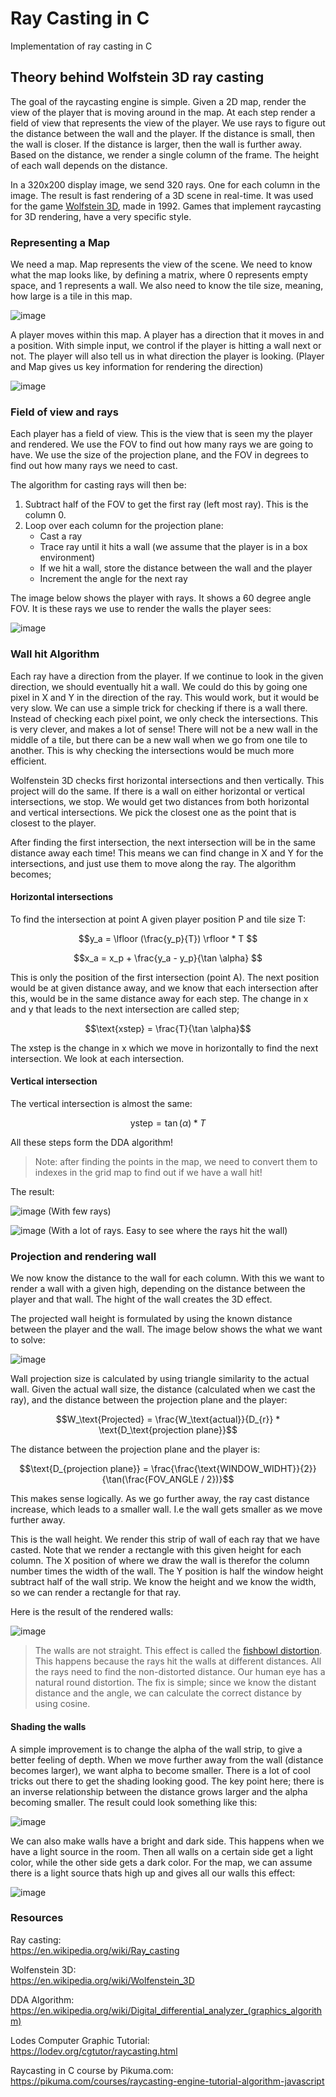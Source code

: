 # Ray Casting in C
Implementation of ray casting in C

## Theory behind Wolfstein 3D ray casting 

The goal of the raycasting engine is simple. Given a 2D map, render the view of the player that is moving around in the map. At each step render a field of view that represents the view of the player. We use rays to figure out the distance between the wall and the player. If the distance is small, then the wall is closer. If the distance is larger, then the wall is further away. Based on the distance, we render a single column of the frame. The height of each wall depends on the distance. 

In a 320x200 display image, we send 320 rays. One for each column in the image. The result is fast rendering of a 3D scene in real-time. It was used for the game [Wolfstein 3D](https://en.wikipedia.org/wiki/Wolfenstein_3D), made in 1992. Games that implement raycasting for 3D rendering, have a very specific style. 

### Representing a Map

We need a map. Map represents the view of the scene. We need to know what the map looks like, by defining a matrix, where 0 represents empty space, and 1 represents a wall. We also need to know the tile size, meaning, how large is a tile in this map. 

![image](./img/map.png)

A player moves within this map. A player has a direction that it moves in and a position. With simple input, we control if the player is hitting a wall next or not. The player will also tell us in what direction the player is looking. (Player and Map gives us key information for rendering the direction)

![image](./img/player.png)

### Field of view and rays

Each player has a field of view. This is the view that is seen my the player and rendered. 
We use the FOV to find out how many rays we are going to have. 
We use the size of the projection plane, and the FOV in degrees to find out how many rays we need to cast. 

The algorithm for casting rays will then be: 
1. Subtract half of the FOV to get the first ray (left most ray). This is the column 0. 
2. Loop over each column for the projection plane:
    - Cast a ray
    - Trace ray until it hits a wall (we assume that the player is in a box environment)
    - If we hit a wall, store the distance between the wall and the player
    - Increment the angle for the next ray


The image below shows the player with rays. It shows a 60 degree angle FOV. It is these rays we use to render the walls the player sees: 

![image](./img/cast_ray.png)


### Wall hit Algorithm 

Each ray have a direction from the player. If we continue to look in the given direction, we should eventually hit a wall.
We could do this by going one pixel in X and Y in the direction of the ray. This would work, but it would be very slow. 
We can use a simple trick for checking if there is a wall there. Instead of checking each pixel point, we only check the intersections. 
This is very clever, and makes a lot of sense! There will not be a new wall in the middle of a tile, but there can be a new wall when we go from one tile to another. 
This is why checking the intersections would be much more efficient.

Wolfenstein 3D checks first horizontal intersections and then vertically. This project will do the same.
If there is a wall on either horizontal or vertical intersections, we stop. We would get two distances from both horizontal and vertical intersections. 
We pick the closest one as the point that is closest to the player.

After finding the first intersection, the next intersection will be in the same distance away each time!
This means we can find change in X and Y for the intersections, and just use them to move along the ray. The algorithm becomes;

#### Horizontal intersections
To find the intersection at point A given player position P and tile size T: 
```math
y_a = \lfloor (\frac{y_p}{T}) \rfloor * T 
```

```math
x_a = x_p + \frac{y_a - y_p}{\tan \alpha} 
```

This is only the position of the first intersection (point A). The next position would be at given distance away, and we know that each intersection after this, would be in the same distance away for each step.
The change in x and y that leads to the next intersection are called step; 

```math
\text{xstep} = \frac{T}{\tan \alpha}
```

The xstep is the change in x which we move in horizontally to find the next intersection. We look at each intersection.

#### Vertical intersection

The vertical intersection is almost the same: 

```math
\text{ystep} = \tan(\alpha) * T
```

All these steps form the DDA algorithm!

> Note: after finding the points in the map, we need to convert them to indexes in the grid map to find out if we have a wall hit!


The result: 

![image](./img/rays_hitting_wall.png)
(With few rays)

![image](./img/rays_hitting_wall_many.png)
(With a lot of rays. Easy to see where the rays hit the wall)


### Projection and rendering wall

We now know the distance to the wall for each column. With this we want to render a wall with a given high, depending on the distance between the player and that wall. The hight of the wall creates the 3D effect. 

The projected wall height is formulated by using the known distance between the player and the wall. The image below shows the what we want to solve: 

![image](./img/projection_plane_wall.png)

Wall projection size is calculated by using triangle similarity to the actual wall. Given the actual wall size, the distance (calculated when we cast the ray), and the distance between the projection plane and the player: 

```math
W_\text{Projected} = \frac{W_\text{actual}}{D_{r}} * \text{D_\text{projection plane}}
```

The distance between the projection plane and the player is: 
```math
\text{D_{projection plane}} = \frac{\frac{\text{WINDOW_WIDHT}}{2}}{\tan(\frac{FOV_ANGLE / 2})}
```

This makes sense logically. As we go further away, the ray cast distance increase, which leads to a smaller wall. I.e the wall gets smaller as we move further away. 

This is the wall height. We render this strip of wall of each ray that we have casted. Note that we render a rectangle with this given height for each column. The X position of where we draw the wall is therefor the column number times the width of the wall. The Y position is half the window height subtract half of the wall strip. We know the height and we know the width, so we can render a rectangle for that ray. 

Here is the result of the rendered walls:

![image](./img/rendered_walls.png)

> The walls are not straight. This effect is called the [fishbowl distortion](https://en.wikipedia.org/wiki/Fisheye_lens). This happens because the rays hit the walls at different distances. All the rays need to find the non-distorted distance. Our human eye has a natural round distortion. The fix is simple; since we know the distant distance and the angle, we can calculate the correct distance by using cosine.  


#### Shading the walls

A simple improvement is to change the alpha of the wall strip, to give a better feeling of depth. When we move further away from the wall (distance becomes larger), we want alpha to become smaller. There is a lot of cool tricks out there to get the shading looking good. The key point here; there is an inverse relationship between the distance grows larger and the alpha becoming smaller. The result could look something like this: 

![image](./img/simple_shading.png)

We can also make walls have a bright and dark side. This happens when we have a light source in the room. Then all walls on a certain side get a light color, while the other side gets a dark color. For the map, we can assume there is a light source thats high up and gives all our walls this effect: 

![image](./img/bright_dark_wall.png)


### Resources 

Ray casting: <br>
https://en.wikipedia.org/wiki/Ray_casting

Wolfenstein 3D: <br>
https://en.wikipedia.org/wiki/Wolfenstein_3D

DDA Algorithm: <br>
https://en.wikipedia.org/wiki/Digital_differential_analyzer_(graphics_algorithm)

Lodes Computer Graphic Tutorial: <br>
https://lodev.org/cgtutor/raycasting.html 

Raycasting in C course by Pikuma.com: <br>
https://pikuma.com/courses/raycasting-engine-tutorial-algorithm-javascript 